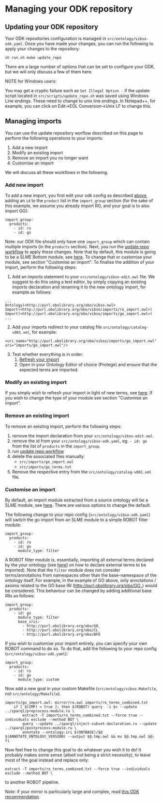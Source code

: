 # Managing your ODK repository

## Updating your ODK repository

Your ODK repositories configuration is managed in `src/ontology/vibso-odk.yaml`. Once you have made your changes, you can run the following to apply your changes to the repository:


```
sh run.sh make update_repo
```

There are a large number of options that can be set to configure your ODK, but we will only discuss a few of them here.

NOTE for Windows users:

You may get a cryptic failure such as `Set Illegal Option -` if the update script located in `src/scripts/update_repo.sh` 
was saved using Windows Line endings. These need to change to unix line endings. In Notepad++, for example, you can 
click on Edit->EOL Conversion->Unix LF to change this.

## Managing imports

You can use the update repository worflow described on this page to perform the following operations to your imports:

1. Add a new import
2. Modify an existing import
3. Remove an import you no longer want
4. Customise an import

We will discuss all these workflows in the following.


### Add new import

To add a new import, you first edit your odk config as described [above](#Updating-your-ODK-repository), adding an `id` to the `product` list in the `import_group` section (for the sake of this example, we assume you already import RO, and your goal is to also import GO):

```
import_group:
  products:
    - id: ro
    - id: go
```

Note: our ODK file should only have one `import_group` which can contain multiple imports (in the `products` section). Next, you run the [update repo workflow](#Updating-your-ODK-repository) to apply these changes. Note that by default, this module is going to be a SLME Bottom module, see [here](http://robot.obolibrary.org/extract). To change that or customise your module, see section "Customise an import". To finalise the addition of your import, perform the following steps:

1. Add an imports statement to your `src/ontology/vibso-edit.owl` file. We suggest to do this using a text editor, by simply copying an existing imports declaration and renaming it to the new ontology import, for example as follows:

```
...
Ontology(<http://purl.obolibrary.org/obo/vibso.owl>
Import(<http://purl.obolibrary.org/obo/vibso/imports/ro_import.owl>)
Import(<http://purl.obolibrary.org/obo/vibso/imports/go_import.owl>)
...
```

2. Add your imports redirect to your catalog file `src/ontology/catalog-v001.xml`, for example:

```
<uri name="http://purl.obolibrary.org/obo/vibso/imports/go_import.owl" uri="imports/go_import.owl"/>
```

3. Test whether everything is in order:
    1. [Refresh your import](UpdateImports.md)
    2. Open in your Ontology Editor of choice (Protege) and ensure that the expected terms are imported.

### Modify an existing import

If you simply wish to refresh your import in light of new terms, see [here](UpdateImports.md). If you wish to change the type of your module see section "Customise an import".

### Remove an existing import

To remove an existing import, perform the following steps:

1. remove the import declaration from your `src/ontology/vibso-edit.owl`.
2. remove the id from your `src/ontology/vibso-odk.yaml`, eg. `- id: go` from the list of `products` in the `import_group`.
3. run [update repo workflow](#Updating-your-ODK-repository)
4. delete the associated files manually:
    - `src/imports/go_import.owl`
    - `src/imports/go_terms.txt`
5. Remove the respective entry from the `src/ontology/catalog-v001.xml` file.

### Customise an import

By default, an import module extracted from a source ontology will be a SLME module, see [here](http://robot.obolibrary.org/extract). There are various options to change the default.

The following change to your repo config (`src/ontology/vibso-odk.yaml`) will switch the go import from an SLME module to a simple ROBOT filter module:

```
import_group:
  products:
    - id: ro
    - id: go
      module_type: filter
```

A ROBOT filter module is, essentially, importing all external terms declared by the your ontology (see [here](UpdateImports.md)] on how to declare external terms to be imported). Note that the `filter` module does 
not consider terms/annotations from namespaces other than the base-namespace of the ontology itself. For example, in the
example of GO above, only annotations / axioms related to the GO base IRI (http://purl.obolibrary.org/obo/GO_) would be considered. This 
behaviour can be changed by adding additional base IRIs as follows:


```
import_group:
  products:
    - id: go
      module_type: filter
      base_iris:
        - http://purl.obolibrary.org/obo/GO_
        - http://purl.obolibrary.org/obo/CL_
        - http://purl.obolibrary.org/obo/BFO
```

If you wish to customise your import entirely, you can specify your own ROBOT command to do so. To do that, add the following to your repo config (`src/ontology/vibso-odk.yaml`):

```
import_group:
  products:
    - id: ro
    - id: go
      module_type: custom
```

Now add a new goal in your custom Makefile (`src/ontology/vibso.Makefile`, _not_ `src/ontology/Makefile`).

```
imports/go_import.owl: mirror/ro.owl imports/ro_terms_combined.txt
	if [ $(IMP) = true ]; then $(ROBOT) query  -i $< --update ../sparql/preprocess-module.ru \
		extract -T imports/ro_terms_combined.txt --force true --individuals exclude --method BOT \
		query --update ../sparql/inject-subset-declaration.ru --update ../sparql/postprocess-module.ru \
		annotate --ontology-iri $(ONTBASE)/$@ $(ANNOTATE_ONTOLOGY_VERSION) --output $@.tmp.owl && mv $@.tmp.owl $@; fi
```

Now feel free to change this goal to do whatever you wish it to do! It probably makes some sense (albeit not being a strict necessity), to leave most of the goal instead and replace only:

```
extract -T imports/ro_terms_combined.txt --force true --individuals exclude --method BOT \
```

to another ROBOT pipeline.

_Note_: if your mirror is particularly large and complex, read [this ODK recommendation](https://github.com/INCATools/ontology-development-kit/blob/master/docs/DealWithLargeOntologies.md).

